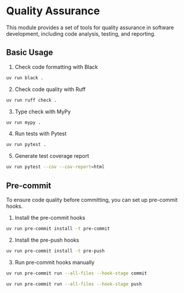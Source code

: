 # Quality Assurance
This module provides a set of tools for quality assurance in software development, including code analysis, testing, and reporting.

## Basic Usage
1. Check code formatting with Black
```bash
uv run black .
``` 
2. Check code quality with Ruff
```bash
uv run ruff check .
``` 
3. Type check with MyPy
```bash
uv run mypy .
```
4. Run tests with Pytest
```bash
uv run pytest .
```
5. Generate test coverage report
```bash
uv run pytest --cov --cov-report=html
```

## Pre-commit
To ensure code quality before committing, you can set up pre-commit hooks.
1. Install the pre-commit hooks 
```bash
uv run pre-commit install -t pre-commit
```
2. Install the pre-push hooks
```bash
uv run pre-commit install -t pre-push
```
3. Run pre-commit hooks manually
```bash
uv run pre-commit run --all-files --hook-stage commit
```
```bash
uv run pre-commit run --all-files --hook-stage push
```